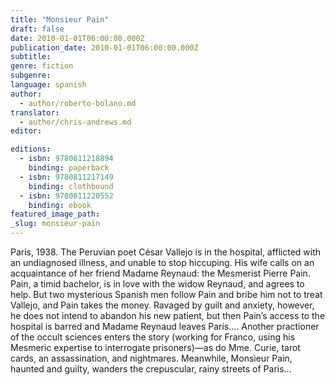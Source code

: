 ```yaml
---
title: "Monsieur Pain"
draft: false
date: 2010-01-01T06:00:00.000Z
publication_date: 2010-01-01T06:00:00.000Z
subtitle:
genre: fiction
subgenre:
language: spanish
author:
  - author/roberto-bolano.md
translator:
  - author/chris-andrews.md
editor:

editions:
  - isbn: 9780811218894
    binding: paperback
  - isbn: 9780811217149
    binding: clothbound
  - isbn: 9780811220552
    binding: ebook
featured_image_path:
_slug: monsieur-pain
---
```


Paris, 1938. The Peruvian poet César Vallejo is in the hospital, afflicted with an undiagnosed illness, and unable to stop hiccuping. His wife calls on an acquaintance of her friend Madame Reynaud: the Mesmerist Pierre Pain. Pain, a timid bachelor, is in love with the widow Reynaud, and agrees to help. But two mysterious Spanish men follow Pain and bribe him not to treat Vallejo, and Pain takes the money. Ravaged by guilt and anxiety, however, he does not intend to abandon his new patient, but then Pain’s access to the hospital is barred and Madame Reynaud leaves Paris.... Another practioner of the occult sciences enters the story (working for Franco, using his Mesmeric expertise to interrogate prisoners)—as do Mme. Curie, tarot cards, an assassination, and nightmares. Meanwhile, Monsieur Pain, haunted and guilty, wanders the crepuscular, rainy streets of Paris...

